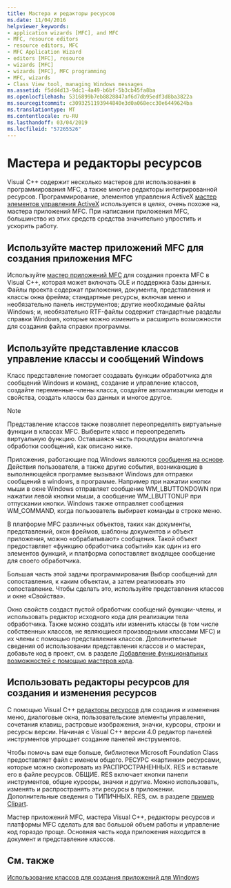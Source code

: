 ```yaml
---
title: Мастера и редакторы ресурсов
ms.date: 11/04/2016
helpviewer_keywords:
- application wizards [MFC], and MFC
- MFC, resource editors
- resource editors, MFC
- MFC Application Wizard
- editors [MFC], resource
- wizards [MFC]
- wizards [MFC], MFC programming
- MFC, wizards
- Class View tool, managing Windows messages
ms.assetid: f5dd4d13-9dc1-4a49-b6bf-5b3cb45fa8ba
ms.openlocfilehash: 5316899b7eb8828847af6d7db95edf3d8ba3822a
ms.sourcegitcommit: c3093251193944840e3d0a068ecc30e6449624ba
ms.translationtype: MT
ms.contentlocale: ru-RU
ms.lasthandoff: 03/04/2019
ms.locfileid: "57265526"
---
```

# <a name="wizards-and-the-resource-editors"></a>Мастера и редакторы ресурсов

Visual C++ содержит несколько мастеров для использования в программирования MFC, а также многие редакторы интегрированной ресурсов. Программирование, элементов управления ActiveX [мастер элементов управления ActiveX](../mfc/reference/mfc-activex-control-wizard.md) используется в целях, очень похоже на, мастера приложений MFC. При написании приложения MFC, большинство из этих средств средства значительно упростить и ускорить работу.

##  <a name="_core_use_appwizard_to_create_an_mfc_application"></a> Используйте мастер приложений MFC для создания приложения MFC

Используйте [мастер приложений MFC](../mfc/reference/mfc-application-wizard.md) для создания проекта MFC в Visual C++, которая может включать OLE и поддержка базы данных. Файлы проекта содержат приложения, документа, представления и классы окна фрейма; стандартные ресурсы, включая меню и необязательно панель инструментов; другие необходимые файлы Windows; и, необязательно RTF-файлы содержит стандартные разделы справки Windows, которые можно изменить и расширить возможности для создания файла справки программы.

##  <a name="_core_use_classwizard_to_manage_classes_and_windows_messages"></a> Используйте представление классов управление классы и сообщений Windows

Класс представление помогает создавать функции обработчика для сообщений Windows и команд, создание и управление классов, создайте переменные-члены класса, создайте автоматизации методы и свойства, создать классы баз данных и многое другое.

> [!NOTE]
>  Представление классов также позволяет переопределять виртуальные функции в классах MFC. Выберите класс и переопределить виртуальную функцию. Оставшаяся часть процедуры аналогична обработки сообщений, как описано ниже.

Приложения, работающие под Windows являются [сообщения на основе](../mfc/message-handling-and-mapping.md). Действия пользователя, а также другие события, возникающие в выполняющейся программе вызывают Windows для отправки сообщений в windows, в программе. Например при нажатии кнопки мыши в окне Windows отправляет сообщение WM_LBUTTONDOWN при нажатии левой кнопки мыши, а сообщение WM_LBUTTONUP при отпускании кнопки. Windows также отправляет сообщения WM_COMMAND, когда пользователь выбирает команды в строке меню.

В платформе MFC различных объектов, таких как документы, представлений, окон фреймов, шаблоны документов и объект приложения, можно «обрабатывают» сообщения. Такой объект предоставляет «функцию обработчика событий» как один из его элементов функций, и платформа сопоставляет входящее сообщение для своего обработчика.

Большая часть этой задачи программирования Выбор сообщений для сопоставления, к каким объектам, а затем реализовать это сопоставление. Чтобы сделать это, используйте представления классов и окне «Свойства».

Окно свойств создаст пустой обработчик сообщений функции-члены, и использовать редактор исходного кода для реализации тела обработчика. Также можно создать или изменить классы (в том числе собственных классов, не являющиеся производными классами MFC) и их члены с помощью представления классов. Дополнительные сведения об использовании представления классов и о мастерах, добавьте код в проект, см. в разделе [Добавление функциональных возможностей с помощью мастеров кода](../ide/adding-functionality-with-code-wizards-cpp.md).

##  <a name="_core_use_the_resource_editors_to_create_and_edit_resources"></a> Использовать редакторы ресурсов для создания и изменения ресурсов

С помощью Visual C++ [редакторы ресурсов](../windows/resource-editors.md) для создания и изменения меню, диалоговые окна, пользовательские элементы управления, сочетания клавиш, растровые изображения, значки, курсоры, строки и ресурсы версии. Начиная с Visual C++ версии 4.0 редактор панелей инструментов упрощает создание панелей инструментов.

Чтобы помочь вам еще больше, библиотеки Microsoft Foundation Class предоставляет файл с именем общего. РЕСУРС «картинки» ресурсами, которые можно скопировать из РАСПРОСТРАНЕННЫХ. RES и вставьте его в файле ресурсов. ОБЩИЕ. RES включает кнопки панели инструментов, общие курсоры, значки и другие. Можно использовать, изменять и распространять эти ресурсы в приложении. Дополнительные сведения о ТИПИЧНЫХ. RES, см. в разделе [пример Clipart](../visual-cpp-samples.md).

Мастер приложений MFC, мастера Visual C++, редакторы ресурсов и платформы MFC сделать для вас большой объем работы и управление код гораздо проще. Основная часть кода приложения находится в документ и представление классов.

## <a name="see-also"></a>См. также

[Использование классов для создания приложений для Windows](../mfc/using-the-classes-to-write-applications-for-windows.md)
